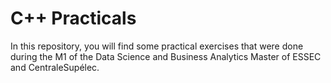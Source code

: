 # C++ Practicals 

In this repository, you will find some practical exercises that were done during the M1 of the Data Science and Business Analytics Master of ESSEC and CentraleSupélec. 

